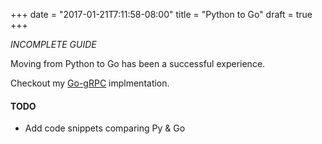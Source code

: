 +++
date = "2017-01-21T7:11:58-08:00"
title = "Python to Go"
draft = true
+++

*INCOMPLETE GUIDE*

Moving from Python to Go has been a successful experience. 

Checkout my [Go-gRPC](https://github.com/rms1000watt/hello-world-go-grpc) implmentation.

#### TODO

- Add code snippets comparing Py & Go
